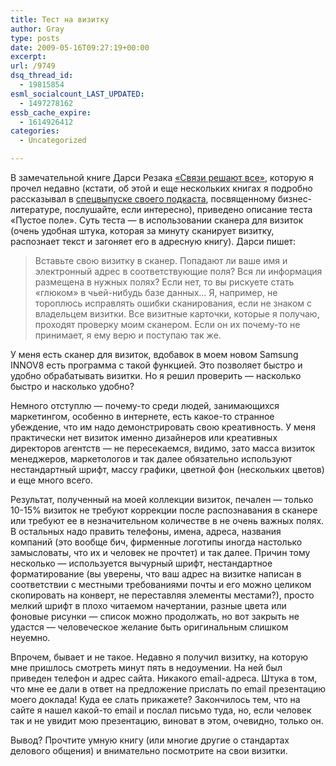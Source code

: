 ```yaml
---
title: Тест на визитку
author: Gray
type: posts
date: 2009-05-16T09:27:19+00:00
excerpt:
url: /9749
dsq_thread_id:
  - 19815854
esml_socialcount_LAST_UPDATED:
  - 1497278162
essb_cache_expire:
  - 1614926412
categories:
  - Uncategorized

---
```








<p style="clear: both">
  В замечательной книге Дарси Резака <a href="http://www.ozon.ru/context/detail/id/3739433/?partner=searchengines" target="_blank">&#171;Связи решают все&#187;</a>, которую я прочел недавно (кстати, об этой и еще нескольких книгах я подробно рассказывал в <a href="http://www.it-thoughts.ru/archives/64" target="_blank">спецвыпуске своего подкаста</a>, посвященному бизнес-литературе, послушайте, если интересно), приведено описание теста &#171;Пустое поле&#187;. Суть теста &#8212; в использовании сканера для визиток (очень удобная штука, которая за минуту сканирует визитку, распознает текст и загоняет его в адресную книгу). Дарси пишет:
</p>

<blockquote style="clear: both">
  <p>
    Вставьте свою визитку в сканер. Попадают ли ваше имя и электронный адрес в соответствующие поля? Вся ли информация размещена в нужных полях? Если нет, то вы рискуете стать &#171;глюком&#187; в чьей-нибудь базе данных&#8230; Я, например, не тороплюсь исправлять ошибки сканирования, если не знаком с владельцем визитки. Все визитные карточки, которые я получаю, проходят проверку моим сканером. Если он их почему-то не принимает, я ему верю и поступаю так же.
  </p>
</blockquote>

<p style="clear: both">
  У меня есть сканер для визиток, вдобавок в моем новом Samsung INNOV8 есть программа с такой функцией. Это позволяет быстро и удобно обрабатывать визитки. Но я решил проверить &#8212; насколько быстро и насколько удобно?
</p>

<p style="clear: both">
  Немного отступлю &#8212; почему-то среди людей, занимающихся маркетингом, особенно в интернете, есть какое-то странное убеждение, что им надо демонстрировать свою креативность. У меня практически нет визиток именно дизайнеров или креативных директоров агентств &#8212; не пересекаемся, видимо, зато масса визиток менеджеров, маркетологов и так далее обязательно используют нестандартный шрифт, массу графики, цветной фон (нескольких цветов) и еще много всего.
</p>

<p style="clear: both">
  Результат, полученный на моей коллекции визиток, печален &#8212; только 10-15% визиток не требуют коррекции после распознавания в сканере или требуют ее в незначительном количестве в не очень важных полях. В остальных надо править телефоны, имена, адреса, названия компаний (это вообще бич, фирменные логотипы иногда настолько замысловаты, что их и человек не прочтет) и так далее. Причин тому несколько &#8212; используется вычурный шрифт, нестандартное форматирование (вы уверены, что ваш адрес на визитке написан в соответствии с местными требованиями почты и его можно целиком скопировать на конверт, не переставляя элементы местами?), просто мелкий шрифт в плохо читаемом начертании, разные цвета или фоновые рисунки &#8212; список можно продолжать, но вот закрыть не удастся &#8212; человеческое желание быть оригинальным слишком неуемно.
</p>

<p style="clear: both">
  Впрочем, бывает и не такое. Недавно я получил визитку, на которую мне пришлось смотреть минут пять в недоумении. На ней был приведен телефон и адрес сайта. Никакого email-адреса. Штука в том, что мне ее дали в ответ на предложение прислать по email презентацию моего доклада! Куда ее слать прикажете? Закончилось тем, что на сайте я нашел какой-то email и послал письмо туда, но, если человек так и не увидит мою презентацию, виноват в этом, очевидно, только он.
</p>

<p style="clear: both">
  Вывод? Прочтите умную книгу (или многие другие о стандартах делового общения) и внимательно посмотрите на свои визитки.
</p>